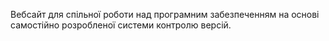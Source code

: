 Вебсайт для спільної роботи над програмним забезпеченням на основі самостійно розробленої системи контролю версій. 
